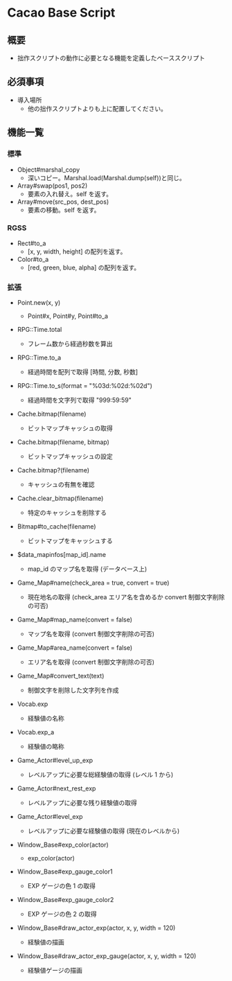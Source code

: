 # Cacao Base Script

## 概要

- 拙作スクリプトの動作に必要となる機能を定義したベーススクリプト

## 必須事項

- 導入場所
  - 他の拙作スクリプトよりも上に配置してください。

## 機能一覧

### 標準

- Object#marshal_copy
  - 深いコピー。Marshal.load(Marshal.dump(self))と同じ。
- Array#swap(pos1, pos2)
  - 要素の入れ替え。self を返す。
- Array#move(src_pos, dest_pos)
  - 要素の移動。self を返す。

### RGSS

- Rect#to_a
  - [x, y, width, height] の配列を返す。
- Color#to_a
  - [red, green, blue, alpha] の配列を返す。

### 拡張

- Point.new(x, y)
	- Point#x, Point#y, Point#to_a

- RPG::Time.total
	- フレーム数から経過秒数を算出
- RPG::Time.to_a
	- 経過時間を配列で取得 [時間, 分数, 秒数]
- RPG::Time.to_s(format = "%03d:%02d:%02d")
	- 経過時間を文字列で取得 "999:59:59"

- Cache.bitmap(filename)
	- ビットマップキャッシュの取得
- Cache.bitmap(filename, bitmap)
	- ビットマップキャッシュの設定
- Cache.bitmap?(filename)
	- キャッシュの有無を確認
- Cache.clear_bitmap(filename)
	- 特定のキャッシュを削除する
- Bitmap#to_cache(filename)
	- ビットマップをキャッシュする

- $data_mapinfos[map_id].name
	- map_id のマップ名を取得 (データベース上)
- Game_Map#name(check_area = true, convert = true)
	- 現在地名の取得 (check_area エリア名を含めるか convert 制御文字削除の可否)
- Game_Map#map_name(convert = false)
	- マップ名を取得 (convert 制御文字削除の可否)
- Game_Map#area_name(convert = false)
	- エリア名を取得 (convert 制御文字削除の可否)
- Game_Map#convert_text(text)
	- 制御文字を削除した文字列を作成

- Vocab.exp
	- 経験値の名称
- Vocab.exp_a
	- 経験値の略称
- Game_Actor#level_up_exp
	- レベルアップに必要な総経験値の取得 (レベル 1 から)
- Game_Actor#next_rest_exp
	- レベルアップに必要な残り経験値の取得
- Game_Actor#level_exp
	- レベルアップに必要な経験値の取得 (現在のレベルから)
- Window_Base#exp_color(actor)
	- exp_color(actor)
- Window_Base#exp_gauge_color1
	- EXP ゲージの色 1 の取得
- Window_Base#exp_gauge_color2
	- EXP ゲージの色 2 の取得
- Window_Base#draw_actor_exp(actor, x, y, width = 120)
	- 経験値の描画
- Window_Base#draw_actor_exp_gauge(actor, x, y, width = 120)
	- 経験値ゲージの描画